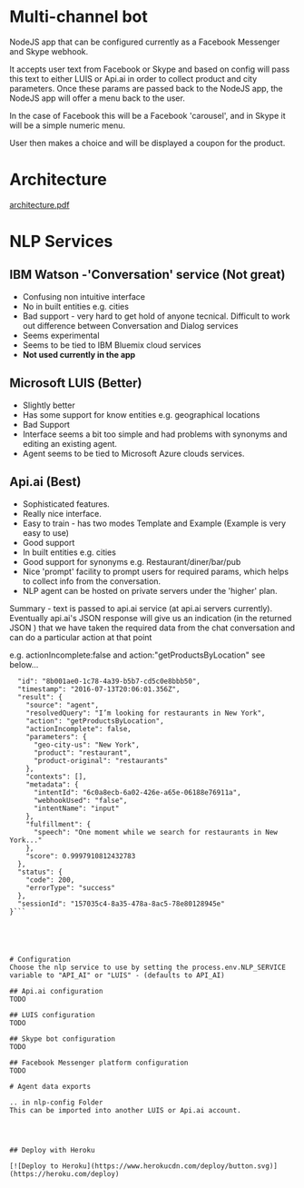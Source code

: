 
# Multi-channel bot

NodeJS app that can be configured currently as a Facebook Messenger and Skype webhook.


It accepts user text from Facebook or Skype and based on config will pass this text to either LUIS or Api.ai in order to collect product and city parameters. Once these params are passed back to the NodeJS app, the NodeJS app will offer a menu back to the user.

In the case of Facebook this will be a Facebook 'carousel', and in Skype it will be a simple numeric menu.

User then makes a choice and will be displayed a coupon for the product.


# Architecture
[architecture.pdf](doc/Arch.pdf)


# NLP Services


## IBM Watson -'Conversation' service (Not great) 
- Confusing non intuitive interface
- No in built entities e.g. cities
- Bad support - very hard to get hold of anyone tecnical. Difficult to work out difference between Conversation and Dialog services
- Seems experimental
- Seems to be tied to IBM Bluemix cloud services
- **Not used currently in the app**


## Microsoft LUIS (Better)
- Slightly better
- Has some support for know entities e.g. geographical locations
- Bad Support
- Interface seems a bit too simple and had problems with synonyms and editing an existing agent.
- Agent seems to be tied to Microsoft Azure clouds services.

## Api.ai (Best)
- Sophisticated features.
- Really nice interface.
- Easy to train - has two modes Template and Example (Example is very easy to use)
- Good support
- In built entities e.g. cities
- Good support for synonyms e.g. Restaurant/diner/bar/pub
- Nice 'prompt' facility to prompt users for required params, which helps to collect info from the conversation.
- NLP agent can be hosted on private servers under the 'higher' plan.

Summary - text is passed to api.ai service (at api.ai servers currently). Eventually api.ai's JSON response will give us an indication
(in the returned JSON ) that we have taken the required data from the chat conversation and can do a particular action at that point 

e.g. actionIncomplete:false    and action:"getProductsByLocation"  see below...

```{
  "id": "8b001ae0-1c78-4a39-b5b7-cd5c0e8bbb50",
  "timestamp": "2016-07-13T20:06:01.356Z",
  "result": {
    "source": "agent",
    "resolvedQuery": "I’m looking for restaurants in New York",
    "action": "getProductsByLocation",
    "actionIncomplete": false,
    "parameters": {
      "geo-city-us": "New York",
      "product": "restaurant",
      "product-original": "restaurants"
    },
    "contexts": [],
    "metadata": {
      "intentId": "6c0a8ecb-6a02-426e-a65e-06188e76911a",
      "webhookUsed": "false",
      "intentName": "input"
    },
    "fulfillment": {
      "speech": "One moment while we search for restaurants in New York..."
    },
    "score": 0.9997910812432783
  },
  "status": {
    "code": 200,
    "errorType": "success"
  },
  "sessionId": "157035c4-8a35-478a-8ac5-78e80128945e"
}```





# Configuration
Choose the nlp service to use by setting the process.env.NLP_SERVICE variable to "API_AI" or "LUIS" - (defaults to API_AI)

## Api.ai configuration
TODO

## LUIS configuration
TODO

## Skype bot configuration
TODO

## Facebook Messenger platform configuration
TODO

# Agent data exports

.. in nlp-config Folder
This can be imported into another LUIS or Api.ai account.




## Deploy with Heroku

[![Deploy to Heroku](https://www.herokucdn.com/deploy/button.svg)](https://heroku.com/deploy)
